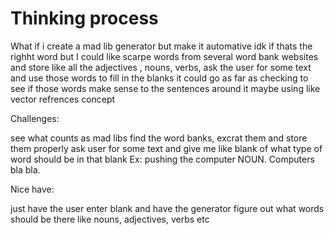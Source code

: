 # Thinking process
What if i create a mad lib generator but make it automative idk if thats the righht word but I could like scarpe words from several word bank websites and store
like all the adjectives , nouns, verbs, ask the user for some text and use those words to fill in the blanks it could go as far as checking to see if those words make sense to the sentences around it maybe using like vector refrences concept 

Challenges: 

see what counts as mad libs 
find the word banks, excrat them and store them properly 
ask user for some text and give me like blank of what type of word should be in that blank Ex: pushing the computer NOUN. Computers bla bla. 


Nice have: 

just have the user enter blank and have the generator figure out what words should be there like nouns, adjectives, verbs etc